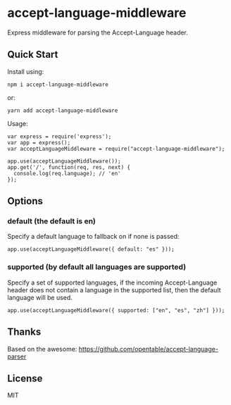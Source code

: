 # accept-language-middleware

Express middleware for parsing the Accept-Language header.

## Quick Start

Install using:

`npm i accept-language-middleware`

or:

`yarn add accept-language-middleware`

Usage:

```
var express = require('express');
var app = express();
var acceptLanguageMiddleware = require("accept-language-middleware");

app.use(acceptLanguageMiddleware());
app.get('/', function(req, res, next) {
  console.log(req.language); // 'en'
});
```

## Options

### default (the default is en)

Specify a default language to fallback on if none is passed:

```
app.use(acceptLanguageMiddleware({ default: "es" }));
```

### supported (by default all languages are supported)

Specify a set of supported languages, if the incoming Accept-Language header does not contain a language in the supported list, then the default language will be used.

```
app.use(acceptLanguageMiddleware({ supported: ["en", "es", "zh"] }));
```

## Thanks

Based on the awesome: https://github.com/opentable/accept-language-parser

## License

MIT
